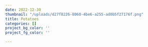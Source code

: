 ```yaml
---
date: 2022-12-30
thumbnail: "/uploads/d27f8226-8060-4be6-a255-ad0b5f27176f.png"
title: Potatoes
categories: []
project_bg_color: ''
project_fg_color: ''

---
```

